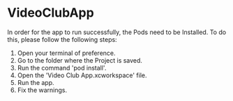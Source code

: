 # VideoClubApp

In order for the app to run successfully, the Pods need to be Installed. To do this, please follow the following steps:

  1. Open your terminal of preference.
  2. Go to the folder where the Project is saved.
  3. Run the command 'pod install'.
  4. Open the 'Video Club App.xcworkspace' file.
  5. Run the app.
  6. Fix the warnings.
